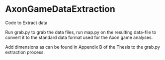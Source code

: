 AxonGameDataExtraction
======================

Code to Extract data

Run grab.py to grab the data files, run map.py on the resulting data-file to convert it to the standard data format used for the Axon game analyses.

Add dimensions as can be found in Appendix B of the Thesis to the grab.py extraction process.


